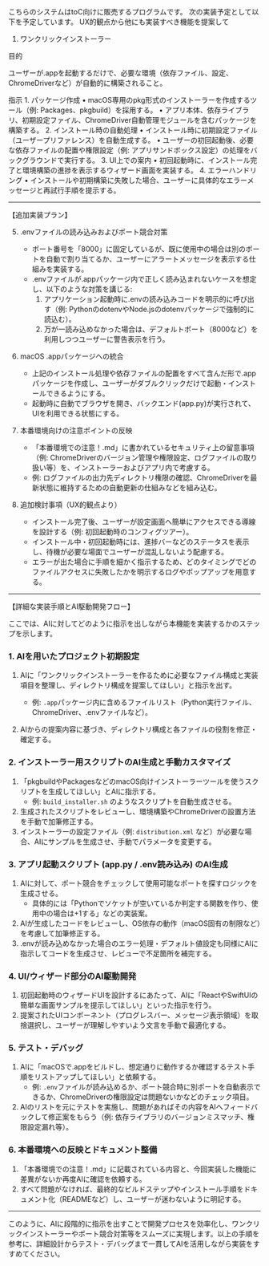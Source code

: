 こちらのシステムはtoC向けに販売するプログラムです。
次の実装予定として以下を予定しています。
UX的観点から他にも実装すべき機能を提案して

1. ワンクリックインストーラー

目的

ユーザーが.appを起動するだけで、必要な環境（依存ファイル、設定、ChromeDriverなど）が自動的に構築されること。

指示
	1. パッケージ作成
		• macOS専用のpkg形式のインストーラーを作成するツール（例: Packages、pkgbuild）を採用する。
		• アプリ本体、依存ライブラリ、初期設定ファイル、ChromeDriver自動管理モジュールを含むパッケージを構築する。
	2. インストール時の自動処理
		• インストール時に初期設定ファイル（ユーザープリファレンス）を自動生成する。
		• ユーザーの初回起動後、必要な依存ファイルの配置や権限設定（例: アプリサンドボックス設定）の処理をバックグラウンドで実行する。
	3. UI上での案内
		• 初回起動時に、インストール完了と環境構築の進捗を表示するウィザード画面を実装する。
	4. エラーハンドリング
		• インストールや初期構築に失敗した場合、ユーザーに具体的なエラーメッセージと再試行手順を提示する。

---

【追加実装プラン】

5. .envファイルの読み込みおよびポート競合対策
	- ポート番号を「8000」に固定しているが、既に使用中の場合は別のポートを自動で割り当てるか、ユーザーにアラートメッセージを表示する仕組みを実装する。
	- .envファイルが.appパッケージ内で正しく読み込まれないケースを想定し、以下のような対策を講じる:
		1) アプリケーション起動時に.envの読み込みコードを明示的に呼び出す（例: PythonのdotenvやNode.jsのdotenvパッケージで強制的に読込む）。
		2) 万が一読み込めなかった場合は、デフォルトポート（8000など）を利用しつつユーザーに警告表示を行う。

6. macOS .appパッケージへの統合
	- 上記のインストール処理や依存ファイルの配置をすべて含んだ形で.appパッケージを作成し、ユーザーがダブルクリックだけで起動・インストールできるようにする。
	- 起動時に自動でブラウザを開き、バックエンド(app.py)が実行されて、UIを利用できる状態にする。

7. 本番環境向けの注意ポイントの反映
	- 「本番環境での注意！.md」に書かれているセキュリティ上の留意事項（例: ChromeDriverのバージョン管理や権限設定、ログファイルの取り扱い等）を、インストーラーおよびアプリ内で考慮する。
	- 例: ログファイルの出力先ディレクトリ権限の確認、ChromeDriverを最新状態に維持するための自動更新の仕組みなどを組み込む。

8. 追加検討事項（UX的観点より）
	- インストール完了後、ユーザーが設定画面へ簡単にアクセスできる導線を設計する（例: 初回起動時のコンフィグツアー）。
	- インストール中・初回起動時には、進捗バーなどのステータスを表示し、待機が必要な場面でユーザーが混乱しないよう配慮する。
	- エラーが出た場合に手順を細かく指示するため、どのタイミングでどのファイルアクセスに失敗したかを明示するログやポップアップを用意する。

---

【詳細な実装手順とAI駆動開発フロー】

ここでは、AIに対してどのように指示を出しながら本機能を実装するかのステップを示します。

### 1. AIを用いたプロジェクト初期設定
1. AIに「ワンクリックインストーラーを作るために必要なファイル構成と実装項目を整理し、ディレクトリ構成を提案してほしい」と指示を出す。  
   - 例: `.app`パッケージ内に含めるファイルリスト（Python実行ファイル、ChromeDriver、.envファイルなど）。

2. AIからの提案内容に基づき、ディレクトリ構成と各ファイルの役割を修正・確定する。

### 2. インストーラー用スクリプトのAI生成と手動カスタマイズ
1. 「pkgbuildやPackagesなどのmacOS向けインストーラーツールを使うスクリプトを生成してほしい」とAIに指示する。  
   - 例: `build_installer.sh` のようなスクリプトを自動生成させる。
2. 生成されたスクリプトをレビューし、環境構築やChromeDriverの設置方法を手動で加筆修正する。
3. インストーラーの設定ファイル（例: `distribution.xml` など）が必要な場合、AIにサンプルを生成させ、手動でパラメータを変更する。

### 3. アプリ起動スクリプト (app.py / .env読み込み) のAI生成
1. AIに対して、ポート競合をチェックして使用可能なポートを探すロジックを生成させる。  
   - 具体的には「Pythonでソケットが空いているか判定する関数を作り、使用中の場合は+1する」などの実装案。
2. AIが生成したコードをレビューし、OS依存の動作（macOS固有の制限など）を考慮して加筆修正する。
3. .envが読み込めなかった場合のエラー処理・デフォルト値設定も同様にAIに指示してコードを生成させ、レビューで不足箇所を補完する。

### 4. UI/ウィザード部分のAI駆動開発
1. 初回起動時のウィザードUIを設計するにあたって、AIに「ReactやSwiftUIの簡単な画面サンプルを提示してほしい」といった指示を行う。
2. 提案されたUIコンポーネント（プログレスバー、メッセージ表示領域）を取捨選択し、ユーザーが理解しやすいよう文言を手動で最適化する。

### 5. テスト・デバッグ
1. AIに「macOSで.appをビルドし、想定通りに動作するか確認するテスト手順をリストアップしてほしい」と依頼する。  
   - 例: `.env`ファイルが読み込めるか、ポート競合時に別ポートを自動表示できるか、ChromeDriverの権限設定は問題ないかなどのチェック項目。
2. AIのリストを元にテストを実施し、問題があればその内容をAIへフィードバックして修正案をもらう（例: 依存ライブラリのバージョンミスマッチ、権限設定漏れ等）。

### 6. 本番環境への反映とドキュメント整備
1. 「本番環境での注意！.md」に記載されている内容と、今回実装した機能に差異がないか再度AIに確認を依頼する。
2. すべて問題がなければ、最終的なビルドステップやインストール手順をドキュメント化（READMEなど）し、ユーザーが迷わないように明記する。

---

このように、AIに段階的に指示を出すことで開発プロセスを効率化し、ワンクリックインストーラーやポート競合対策等をスムーズに実現します。以上の手順を参考に、詳細設計からテスト・デバッグまで一貫してAIを活用しながら実装をすすめてください。